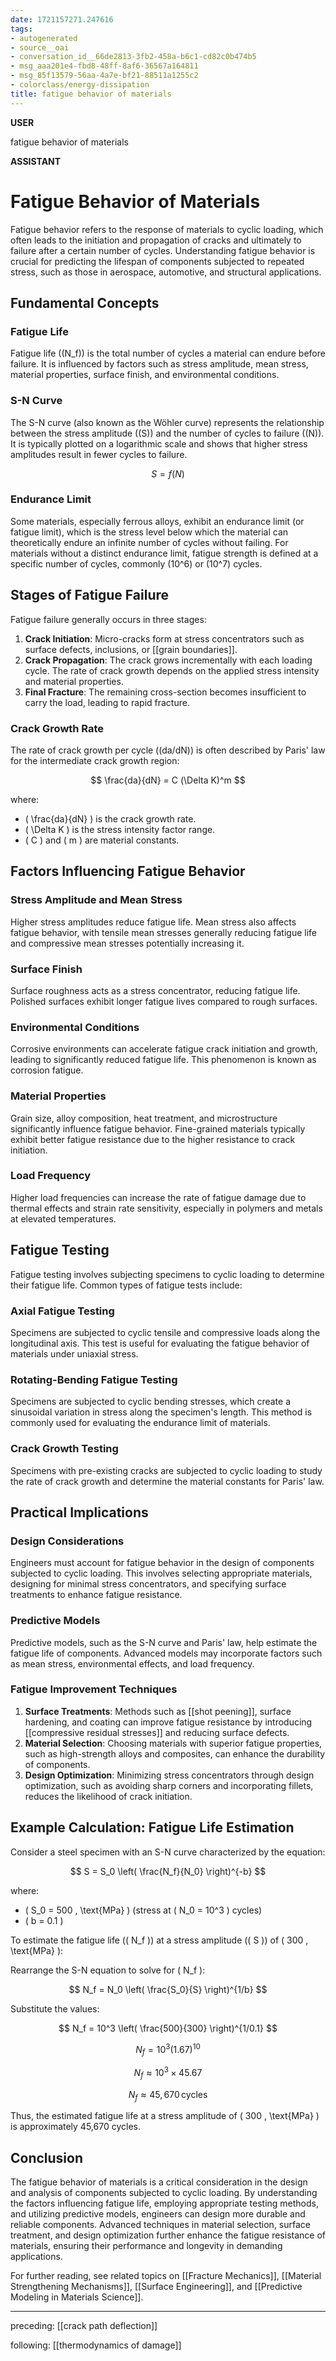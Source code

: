 ```yaml
---
date: 1721157271.247616
tags:
- autogenerated
- source__oai
- conversation_id__66de2813-3fb2-458a-b6c1-cd82c0b474b5
- msg_aaa201e4-fbd8-48ff-8af6-36567a164811
- msg_85f13579-56aa-4a7e-bf21-88511a1255c2
- colorclass/energy-dissipation
title: fatigue behavior of materials
---
```


**USER**

fatigue behavior of materials


**ASSISTANT**

# Fatigue Behavior of Materials

Fatigue behavior refers to the response of materials to cyclic loading, which often leads to the initiation and propagation of cracks and ultimately to failure after a certain number of cycles. Understanding fatigue behavior is crucial for predicting the lifespan of components subjected to repeated stress, such as those in aerospace, automotive, and structural applications.

## Fundamental Concepts

### Fatigue Life

Fatigue life (\(N_f\)) is the total number of cycles a material can endure before failure. It is influenced by factors such as stress amplitude, mean stress, material properties, surface finish, and environmental conditions.

### S-N Curve

The S-N curve (also known as the Wöhler curve) represents the relationship between the stress amplitude (\(S\)) and the number of cycles to failure (\(N\)). It is typically plotted on a logarithmic scale and shows that higher stress amplitudes result in fewer cycles to failure.

$$
S = f(N)
$$

### Endurance Limit

Some materials, especially ferrous alloys, exhibit an endurance limit (or fatigue limit), which is the stress level below which the material can theoretically endure an infinite number of cycles without failing. For materials without a distinct endurance limit, fatigue strength is defined at a specific number of cycles, commonly \(10^6\) or \(10^7\) cycles.

## Stages of Fatigue Failure

Fatigue failure generally occurs in three stages:

1. **Crack Initiation**: Micro-cracks form at stress concentrators such as surface defects, inclusions, or [[grain boundaries]].
2. **Crack Propagation**: The crack grows incrementally with each loading cycle. The rate of crack growth depends on the applied stress intensity and material properties.
3. **Final Fracture**: The remaining cross-section becomes insufficient to carry the load, leading to rapid fracture.

### Crack Growth Rate

The rate of crack growth per cycle (\(da/dN\)) is often described by Paris' law for the intermediate crack growth region:

$$
\frac{da}{dN} = C (\Delta K)^m
$$

where:
- \( \frac{da}{dN} \) is the crack growth rate.
- \( \Delta K \) is the stress intensity factor range.
- \( C \) and \( m \) are material constants.

## Factors Influencing Fatigue Behavior

### Stress Amplitude and Mean Stress

Higher stress amplitudes reduce fatigue life. Mean stress also affects fatigue behavior, with tensile mean stresses generally reducing fatigue life and compressive mean stresses potentially increasing it.

### Surface Finish

Surface roughness acts as a stress concentrator, reducing fatigue life. Polished surfaces exhibit longer fatigue lives compared to rough surfaces.

### Environmental Conditions

Corrosive environments can accelerate fatigue crack initiation and growth, leading to significantly reduced fatigue life. This phenomenon is known as corrosion fatigue.

### Material Properties

Grain size, alloy composition, heat treatment, and microstructure significantly influence fatigue behavior. Fine-grained materials typically exhibit better fatigue resistance due to the higher resistance to crack initiation.

### Load Frequency

Higher load frequencies can increase the rate of fatigue damage due to thermal effects and strain rate sensitivity, especially in polymers and metals at elevated temperatures.

## Fatigue Testing

Fatigue testing involves subjecting specimens to cyclic loading to determine their fatigue life. Common types of fatigue tests include:

### Axial Fatigue Testing

Specimens are subjected to cyclic tensile and compressive loads along the longitudinal axis. This test is useful for evaluating the fatigue behavior of materials under uniaxial stress.

### Rotating-Bending Fatigue Testing

Specimens are subjected to cyclic bending stresses, which create a sinusoidal variation in stress along the specimen's length. This method is commonly used for evaluating the endurance limit of materials.

### Crack Growth Testing

Specimens with pre-existing cracks are subjected to cyclic loading to study the rate of crack growth and determine the material constants for Paris' law.

## Practical Implications

### Design Considerations

Engineers must account for fatigue behavior in the design of components subjected to cyclic loading. This involves selecting appropriate materials, designing for minimal stress concentrators, and specifying surface treatments to enhance fatigue resistance.

### Predictive Models

Predictive models, such as the S-N curve and Paris' law, help estimate the fatigue life of components. Advanced models may incorporate factors such as mean stress, environmental effects, and load frequency.

### Fatigue Improvement Techniques

1. **Surface Treatments**: Methods such as [[shot peening]], surface hardening, and coating can improve fatigue resistance by introducing [[compressive residual stresses]] and reducing surface defects.
2. **Material Selection**: Choosing materials with superior fatigue properties, such as high-strength alloys and composites, can enhance the durability of components.
3. **Design Optimization**: Minimizing stress concentrators through design optimization, such as avoiding sharp corners and incorporating fillets, reduces the likelihood of crack initiation.

## Example Calculation: Fatigue Life Estimation

Consider a steel specimen with an S-N curve characterized by the equation:

$$
S = S_0 \left( \frac{N_f}{N_0} \right)^{-b}
$$

where:
- \( S_0 = 500 \, \text{MPa} \) (stress at \( N_0 = 10^3 \) cycles)
- \( b = 0.1 \)

To estimate the fatigue life (\( N_f \)) at a stress amplitude (\( S \)) of \( 300 \, \text{MPa} \):

Rearrange the S-N equation to solve for \( N_f \):

$$
N_f = N_0 \left( \frac{S_0}{S} \right)^{1/b}
$$

Substitute the values:

$$
N_f = 10^3 \left( \frac{500}{300} \right)^{1/0.1}
$$

$$
N_f = 10^3 \left( 1.67 \right)^{10}
$$

$$
N_f \approx 10^3 \times 45.67
$$

$$
N_f \approx 45,670 \, \text{cycles}
$$

Thus, the estimated fatigue life at a stress amplitude of \( 300 \, \text{MPa} \) is approximately 45,670 cycles.

## Conclusion

The fatigue behavior of materials is a critical consideration in the design and analysis of components subjected to cyclic loading. By understanding the factors influencing fatigue life, employing appropriate testing methods, and utilizing predictive models, engineers can design more durable and reliable components. Advanced techniques in material selection, surface treatment, and design optimization further enhance the fatigue resistance of materials, ensuring their performance and longevity in demanding applications.

For further reading, see related topics on [[Fracture Mechanics]], [[Material Strengthening Mechanisms]], [[Surface Engineering]], and [[Predictive Modeling in Materials Science]].


---

preceding: [[crack path deflection]]  


following: [[thermodynamics of damage]]